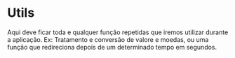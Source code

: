 # Utils
Aqui deve ficar toda e qualquer função repetidas que iremos utilizar durante a aplicação.
Ex: Tratamento e conversão de valore e moedas, ou uma função que redireciona depois de um determinado tempo em segundos.